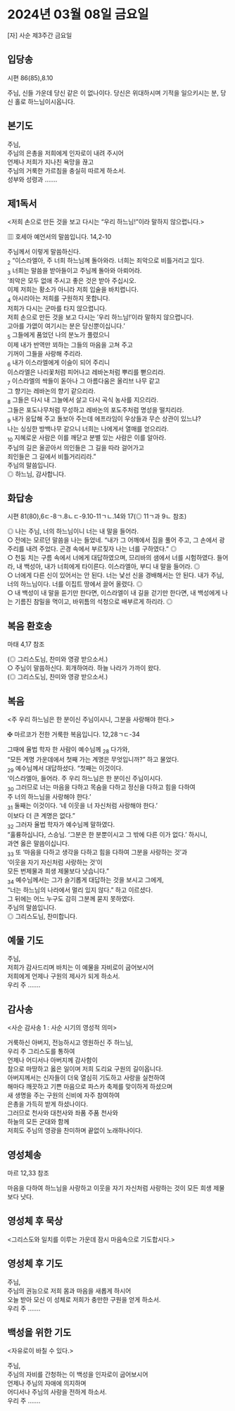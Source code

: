 # 2024년 03월 08일 금요일

[자] 사순 제3주간 금요일  


## 입당송

시편 86(85),8.10

주님, 신들 가운데 당신 같은 이 없나이다. 당신은 위대하시며 기적을 일으키시는 분, 당신 홀로 하느님이시옵니다.  
  
## 본기도

주님,  
주님의 은총을 저희에게 인자로이 내려 주시어  
언제나 저희가 지나친 욕망을 끊고  
주님의 거룩한 가르침을 충실히 따르게 하소서.  
성부와 성령과 …….  
  
## 제1독서

<저희 손으로 만든 것을 보고 다시는 “우리 하느님!”이라 말하지 않으렵니다.>

▥ 호세아 예언서의 말씀입니다. 14,2-10

주님께서 이렇게 말씀하신다.  
<sub>2</sub> “이스라엘아, 주 너희 하느님께 돌아와라. 너희는 죄악으로 비틀거리고 있다.  
<sub>3</sub> 너희는 말씀을 받아들이고 주님께 돌아와 아뢰어라.  
‘죄악은 모두 없애 주시고 좋은 것은 받아 주십시오.  
이제 저희는 황소가 아니라 저희 입술을 바치렵니다.  
<sub>4</sub> 아시리아는 저희를 구원하지 못합니다.  
저희가 다시는 군마를 타지 않으렵니다.  
저희 손으로 만든 것을 보고 다시는 ′우리 하느님!′이라 말하지 않으렵니다.  
고아를 가엾이 여기시는 분은 당신뿐이십니다.’  
<sub>5</sub> 그들에게 품었던 나의 분노가 풀렸으니  
이제 내가 반역만 꾀하는 그들의 마음을 고쳐 주고  
기꺼이 그들을 사랑해 주리라.  
<sub>6</sub> 내가 이스라엘에게 이슬이 되어 주리니  
이스라엘은 나리꽃처럼 피어나고 레바논처럼 뿌리를 뻗으리라.  
<sub>7</sub> 이스라엘의 싹들이 돋아나 그 아름다움은 올리브 나무 같고  
그 향기는 레바논의 향기 같으리라.  
<sub>8</sub> 그들은 다시 내 그늘에서 살고 다시 곡식 농사를 지으리라.  
그들은 포도나무처럼 무성하고 레바논의 포도주처럼 명성을 떨치리라.  
<sub>9</sub> 내가 응답해 주고 돌보아 주는데 에프라임이 우상들과 무슨 상관이 있느냐?  
나는 싱싱한 방백나무 같으니 너희는 나에게서 열매를 얻으리라.  
<sub>10</sub> 지혜로운 사람은 이를 깨닫고 분별 있는 사람은 이를 알아라.  
주님의 길은 올곧아서 의인들은 그 길을 따라 걸어가고  
죄인들은 그 길에서 비틀거리리라.”  
주님의 말씀입니다.  
◎ 하느님, 감사합니다.  
  
## 화답송

시편 81(80),6ㄷ-8ㄱ.8ㄴㄷ-9.10-11ㄱㄴ.14와 17(◎ 11ㄱ과 9ㄴ 참조)

◎ 나는 주님, 너의 하느님이니 너는 내 말을 들어라.  
○ 전에는 모르던 말씀을 나는 들었네. “내가 그 어깨에서 짐을 풀어 주고, 그 손에서 광주리를 내려 주었다. 곤경 속에서 부르짖자 나는 너를 구하였다.” ◎  
○ 천둥 치는 구름 속에서 너에게 대답하였으며, 므리바의 샘에서 너를 시험하였다. 들어라, 내 백성아, 내가 너희에게 타이른다. 이스라엘아, 부디 내 말을 들어라. ◎  
○ 너에게 다른 신이 있어서는 안 된다. 너는 낯선 신을 경배해서는 안 된다. 내가 주님, 너의 하느님이다. 너를 이집트 땅에서 끌어 올렸다. ◎  
○ 내 백성이 내 말을 듣기만 한다면, 이스라엘이 내 길을 걷기만 한다면, 내 백성에게 나는 기름진 참밀을 먹이고, 바위틈의 석청으로 배부르게 하리라. ◎  
  
## 복음 환호송

마태 4,17 참조

(◎ 그리스도님, 찬미와 영광 받으소서.)  
○ 주님이 말씀하신다. 회개하여라. 하늘 나라가 가까이 왔다.  
(◎ 그리스도님, 찬미와 영광 받으소서.)  
  
## 복음

<주 우리 하느님은 한 분이신 주님이시니, 그분을 사랑해야 한다.>

✠ 마르코가 전한 거룩한 복음입니다. 12,28ㄱㄷ-34

그때에 율법 학자 한 사람이 예수님께 <sub>28</sub> 다가와,  
“모든 계명 가운데에서 첫째 가는 계명은 무엇입니까?” 하고 물었다.  
<sub>29</sub> 예수님께서 대답하셨다. “첫째는 이것이다.  
‘이스라엘아, 들어라. 주 우리 하느님은 한 분이신 주님이시다.  
<sub>30</sub> 그러므로 너는 마음을 다하고 목숨을 다하고 정신을 다하고 힘을 다하여  
주 너의 하느님을 사랑해야 한다.’  
<sub>31</sub> 둘째는 이것이다. ‘네 이웃을 너 자신처럼 사랑해야 한다.’  
이보다 더 큰 계명은 없다.”  
<sub>32</sub> 그러자 율법 학자가 예수님께 말하였다.  
“훌륭하십니다, 스승님. ‘그분은 한 분뿐이시고 그 밖에 다른 이가 없다.’ 하시니,  
과연 옳은 말씀이십니다.  
<sub>33</sub> 또 ‘마음을 다하고 생각을 다하고 힘을 다하여 그분을 사랑하는 것’과  
‘이웃을 자기 자신처럼 사랑하는 것’이  
모든 번제물과 희생 제물보다 낫습니다.”  
<sub>34</sub> 예수님께서는 그가 슬기롭게 대답하는 것을 보시고 그에게,  
“너는 하느님의 나라에서 멀리 있지 않다.” 하고 이르셨다.  
그 뒤에는 어느 누구도 감히 그분께 묻지 못하였다.  
주님의 말씀입니다.  
◎ 그리스도님, 찬미합니다.  
  
## 예물 기도

주님,  
저희가 감사드리며 바치는 이 예물을 자비로이 굽어보시어  
저희에게 언제나 구원의 제사가 되게 하소서.  
우리 주 …….  
  
## 감사송

<사순 감사송 1 : 사순 시기의 영성적 의미>

거룩하신 아버지, 전능하시고 영원하신 주 하느님,  
우리 주 그리스도를 통하여  
언제나 어디서나 아버지께 감사함이  
참으로 마땅하고 옳은 일이며 저희 도리요 구원의 길이옵니다.  
아버지께서는 신자들이 더욱 열심히 기도하고 사랑을 실천하여  
해마다 깨끗하고 기쁜 마음으로 파스카 축제를 맞이하게 하셨으며  
새 생명을 주는 구원의 신비에 자주 참여하여  
은총을 가득히 받게 하셨나이다.  
그러므로 천사와 대천사와 좌품 주품 천사와  
하늘의 모든 군대와 함께  
저희도 주님의 영광을 찬미하며 끝없이 노래하나이다.  
  
## 영성체송

마르 12,33 참조

마음을 다하여 하느님을 사랑하고 이웃을 자기 자신처럼 사랑하는 것이 모든 희생 제물보다 낫다.  
  
## 영성체 후 묵상

<그리스도와 일치를 이루는 가운데 잠시 마음속으로 기도합시다.>  
## 영성체 후 기도

주님,  
주님의 권능으로 저희 몸과 마음을 새롭게 하시어  
오늘 받아 모신 이 성체로 저희가 충만한 구원을 얻게 하소서.  
우리 주 …….  
  
## 백성을 위한 기도

<자유로이 바칠 수 있다.>

주님,  
주님의 자비를 간청하는 이 백성을 인자로이 굽어보시어  
언제나 주님의 자애에 의지하며  
어디서나 주님의 사랑을 전하게 하소서.  
우리 주 …….